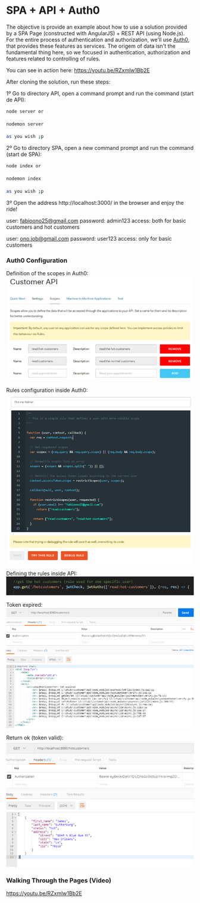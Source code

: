 # SPA + API + Auth0

The objective is provide an example about how to use a solution provided by a SPA Page (constructed with AngularJS) + REST API (using Node.js). For the entire process of authentication and authorization, we'll use [Auth0](https://auth0.com), that provides these features as services. The origem of data isn't the fundamental thing here, so we focused in authentication, authorization and features related to controlling of rules.

You can see in action here: https://youtu.be/RZxmlw1Bb2E

After cloning the solution, run these steps:

1º Go to directory API, open a command prompt and run the command (start de API):

```sh
node server or

nodemon server

as you wish ;p
```

2º Go to directory SPA, open a new command prompt and run the command (start de SPA):

```sh
node index or

nodemon index

as you wish ;p
```

3º Open the address http://localhost:3000/ in the browser and enjoy the ride!

user: fabioono25@gmail.com
password: admin123
access: both for basic customers and hot customers

user: ono.job@gmail.com
password: user123
access: only for basic customers

### Auth0 Configuration

Definition of the scopes in Auth0:
![](https://github.com/fabioono25/spa_api_auth0/blob/master/images/api_scopes.PNG)

Rules configuration inside Auth0:
![](https://github.com/fabioono25/spa_api_auth0/blob/master/images/rules.PNG)

Defining the rules inside API:
![](https://github.com/fabioono25/spa_api_auth0/blob/master/images/rules2.PNG)

Token expired:
![](https://github.com/fabioono25/spa_api_auth0/blob/master/images/postman2.PNG)

Return ok (token valid):
![](https://github.com/fabioono25/spa_api_auth0/blob/master/images/postman3.PNG)


### Walking Through the Pages (Video)

https://youtu.be/RZxmlw1Bb2E
